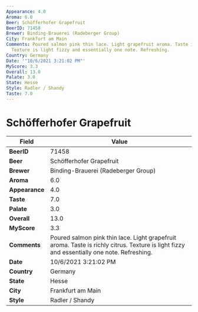```yaml
---
Appearance: 4.0
Aroma: 6.0
Beer: Schöfferhofer Grapefruit
BeerID: 71458
Brewer: Binding-Brauerei (Radeberger Group)
City: Frankfurt am Main
Comments: Poured salmon pink thin lace. Light grapefruit aroma. Taste is richly citrus.
  Texture is light fizzy and essentially one note. Refreshing.
Country: Germany
Date: '"10/6/2021 3:21:02 PM"'
MyScore: 3.3
Overall: 13.0
Palate: 3.0
State: Hesse
Style: Radler / Shandy
Taste: 7.0
---
```


# Schöfferhofer Grapefruit

| Field         | Value |
|---------------|-------|
| **BeerID** | 71458 |
| **Beer** | Schöfferhofer Grapefruit |
| **Brewer** | Binding-Brauerei (Radeberger Group) |
| **Aroma** | 6.0 |
| **Appearance** | 4.0 |
| **Taste** | 7.0 |
| **Palate** | 3.0 |
| **Overall** | 13.0 |
| **MyScore** | 3.3 |
| **Comments** | Poured salmon pink thin lace. Light grapefruit aroma. Taste is richly citrus. Texture is light fizzy and essentially one note. Refreshing. |
| **Date** | 10/6/2021 3:21:02 PM |
| **Country** | Germany |
| **State** | Hesse |
| **City** | Frankfurt am Main |
| **Style** | Radler / Shandy |

